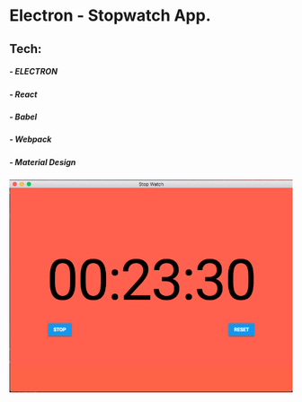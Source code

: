 # Electron - Stopwatch App.

## Tech:
##### - ELECTRON
##### - React
##### - Babel
##### - Webpack
##### - Material Design

![alt text](appimg.png?raw=true "app image")
